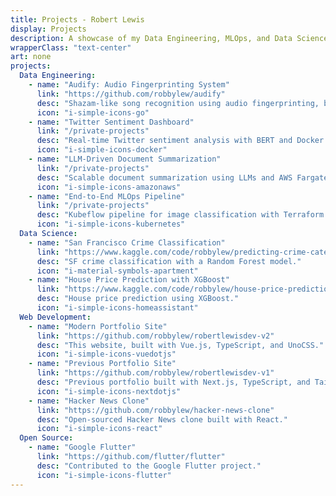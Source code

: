 ```yaml
---
title: Projects - Robert Lewis
display: Projects
description: A showcase of my Data Engineering, MLOps, and Data Science projects.
wrapperClass: "text-center"
art: none
projects:
  Data Engineering:
    - name: "Audify: Audio Fingerprinting System"
      link: "https://github.com/robbylew/audify"
      desc: "Shazam-like song recognition using audio fingerprinting, built with Golang."
      icon: "i-simple-icons-go"
    - name: "Twitter Sentiment Dashboard"
      link: "/private-projects"
      desc: "Real-time Twitter sentiment analysis with BERT and Docker. (Private Repo)"
      icon: "i-simple-icons-docker"
    - name: "LLM-Driven Document Summarization"
      link: "/private-projects"
      desc: "Scalable document summarization using LLMs and AWS Fargate. (Private Repo)"
      icon: "i-simple-icons-amazonaws"
    - name: "End-to-End MLOps Pipeline"
      link: "/private-projects"
      desc: "Kubeflow pipeline for image classification with Terraform GPU clusters. (Private Repo)"
      icon: "i-simple-icons-kubernetes"
  Data Science:
    - name: "San Francisco Crime Classification"
      link: "https://www.kaggle.com/code/robbylew/predicting-crime-categories-using-random-forest"
      desc: "SF crime classification with a Random Forest model."
      icon: "i-material-symbols-apartment"
    - name: "House Price Prediction with XGBoost"
      link: "https://www.kaggle.com/code/robbylew/house-price-predictions-xgboost"
      desc: "House price prediction using XGBoost."
      icon: "i-simple-icons-homeassistant"
  Web Development:
    - name: "Modern Portfolio Site"
      link: "https://github.com/robbylew/robertlewisdev-v2"
      desc: "This website, built with Vue.js, TypeScript, and UnoCSS."
      icon: "i-simple-icons-vuedotjs"
    - name: "Previous Portfolio Site"
      link: "https://github.com/robbylew/robertlewisdev-v1"
      desc: "Previous portfolio built with Next.js, TypeScript, and Tailwind CSS."
      icon: "i-simple-icons-nextdotjs"
    - name: "Hacker News Clone"
      link: "https://github.com/robbylew/hacker-news-clone"
      desc: "Open-sourced Hacker News clone built with React."
      icon: "i-simple-icons-react"
  Open Source:
    - name: "Google Flutter"
      link: "https://github.com/flutter/flutter"
      desc: "Contributed to the Google Flutter project."
      icon: "i-simple-icons-flutter"
---
```


<!-- @layout-full-width -->
<ListProjects :projects="frontmatter.projects" />
